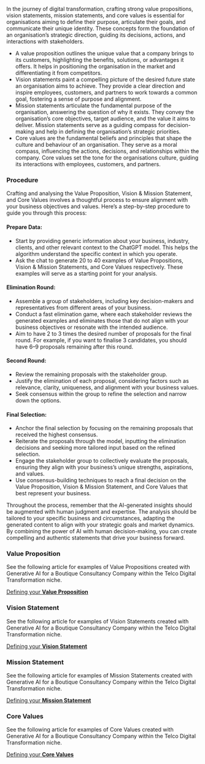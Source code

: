 In the journey of digital transformation, crafting strong value propositions, vision statements, mission statements, and core values is essential for organisations aiming to define their purpose, articulate their goals, and communicate their unique identity. These concepts form the foundation of an organisation’s strategic direction, guiding its decisions, actions, and interactions with stakeholders.

* A value proposition outlines the unique value that a company brings to its customers, highlighting the benefits, solutions, or advantages it offers. It helps in positioning the organisation in the market and differentiating it from competitors.
* Vision statements paint a compelling picture of the desired future state an organisation aims to achieve. They provide a clear direction and inspire employees, customers, and partners to work towards a common goal, fostering a sense of purpose and alignment.
* Mission statements articulate the fundamental purpose of the organisation, answering the question of why it exists. They convey the organisation’s core objectives, target audience, and the value it aims to deliver. Mission statements serve as a guiding compass for decision-making and help in defining the organisation’s strategic priorities.
* Core values are the fundamental beliefs and principles that shape the culture and behaviour of an organisation. They serve as a moral compass, influencing the actions, decisions, and relationships within the company. Core values set the tone for the organisations culture, guiding its interactions with employees, customers, and partners.

### Procedure

Crafting and analysing the Value Proposition, Vision & Mission Statement, and Core Values involves a thoughtful process to ensure alignment with your business objectives and values. Here’s a step-by-step procedure to guide you through this process:

#### Prepare Data:

* Start by providing generic information about your business, industry, clients, and other relevant context to the ChatGPT model. This helps the algorithm understand the specific context in which you operate.
* Ask the chat to generate 20 to 40 examples of Value Propositions, Vision & Mission Statements, and Core Values respectively. These examples will serve as a starting point for your analysis.

#### Elimination Round:

* Assemble a group of stakeholders, including key decision-makers and representatives from different areas of your business.
* Conduct a fast elimination game, where each stakeholder reviews the generated examples and eliminates those that do not align with your business objectives or resonate with the intended audience.
* Aim to have 2 to 3 times the desired number of proposals for the final round. For example, if you want to finalise 3 candidates, you should have 6–9 proposals remaining after this round.

#### Second Round:

* Review the remaining proposals with the stakeholder group.
* Justify the elimination of each proposal, considering factors such as relevance, clarity, uniqueness, and alignment with your business values.
* Seek consensus within the group to refine the selection and narrow down the options.

#### Final Selection:

* Anchor the final selection by focusing on the remaining proposals that received the highest consensus.
* Reiterate the proposals through the model, inputting the elimination decisions and seeking more tailored input based on the refined selection.
* Engage the stakeholder group to collectively evaluate the proposals, ensuring they align with your business’s unique strengths, aspirations, and values.
* Use consensus-building techniques to reach a final decision on the Value Proposition, Vision & Mission Statement, and Core Values that best represent your business.

Throughout the process, remember that the AI-generated insights should be augmented with human judgment and expertise. The analysis should be tailored to your specific business and circumstances, adapting the generated content to align with your strategic goals and market dynamics. By combining the power of AI with human decision-making, you can create compelling and authentic statements that drive your business forward.

### Value Proposition

See the following article for examples of Value Propositions created with Generative AI for a Boutique Consultancy Company within the Telco Digital Transformation niche.

[Defining your **Value Proposition**](/publication/unlocking-digital-success-value-proposition.html)

### Vision Statement
See the following article for examples of Vision Statements created with Generative AI for a Boutique Consultancy Company within the Telco Digital Transformation niche.

[Defining your **Vision Statement**](/publication/unlocking-digital-success-vision-statement.html)

### Mission Statement
See the following article for examples of Mission Statements created with Generative AI for a Boutique Consultancy Company within the Telco Digital Transformation niche.

[Defining your **Mission Statement**](/publication/unlocking-digital-success-mission-statement.html)

### Core Values
See the following article for examples of Core Values created with Generative AI for a Boutique Consultancy Company within the Telco Digital Transformation niche.

[Defining your **Core Values**](/publication/unlocking-digital-success-core-values.html)
